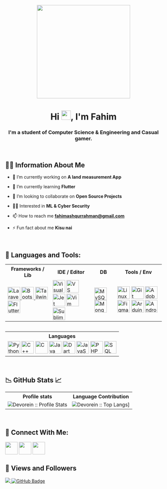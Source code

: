 <p align="center">
  <img width="300" src="https://i.imgur.com/bVQTPb4.png"">
<!-- <p align="center">
  <a href="gg.gg</a>
  
</p> -->
</p>

<h1 align="center">Hi <img src="https://raw.githubusercontent.com/MartinHeinz/MartinHeinz/master/wave.gif" width="30px">, I'm Fahim</h1>
<h3 align="center">I'm a student of Computer Science & Engineering and Casual gamer.</h3>
<br>

## 🙋‍♂️ Information About Me

- 🔭 I’m currently working on **A land measurement App**

- 🌱 I’m currently learning **Flutter**

- 👯 I’m looking to collaborate on **Open Source Projects**

- 🧑‍💻 Interested in **ML & Cyber Security**

- 📫 How to reach me **fahimashqurrahman@gmail.com**

- ⚡ Fun fact about me **Kisu nai**

<br>

## 🚀 Languages and Tools:

<table style="margin: auto; margin-bottom: 15px;">
  <tr>
    <th style="text-align: center;">Frameworks / Lib</th>
    <th style="text-align: center;">IDE / Editor</th>
    <th style="text-align: center;">DB</th>
    <th style="text-align: center;">Tools / Env</th>
  </tr>
  <tr>
    <td>
      <!-- frameworks -->
      <a href="https://laravel.com/" target="_blank" rel="noreferrer"> <img width="40" src="https://i.imgur.com/w9WD01E.png" alt="Laravel"> </a>
      <a href="https://getbootstrap.com/" target="_blank" rel="noreferrer"> <img width="40" src="https://i.imgur.com/GmFD4wf.png" alt="Bootstrap"> </a>
      <a href="https://tailwindcss.com/" target="_blank" rel="noreferrer"> <img width="40" src="https://i.imgur.com/K6unb19.png" alt="Tailwind"> </a>
      <a href="https://flutter.dev/" target="_blank" rel="noreferrer"> <img width="40" src="https://i.imgur.com/TliCb8o.png" alt="Flutter"> </a>
    </td>
    <td>
      <!-- IDE -->
      <img width="40" src="https://i.imgur.com/xPCHbol.png" alt="Visual Studio">
      <img width="40" src="https://i.imgur.com/o2eJwjS.png" alt="VS code">
      <img width="40" src="https://i.imgur.com/8RAcHjp.png" alt="Jet Brains">
      <img width="40" src="https://i.imgur.com/mOtZXCc.png" alt="Vim">
      <img width="40" src="https://i.imgur.com/C6XhrQi.png" alt="Sublime Text">
    </td>
    <td>
      <!-- db -->
      <img width="40" src="https://i.imgur.com/VFIL02m.png" alt="MySQL">
      <img width="40" src="https://i.imgur.com/3GSletB.png" alt="MongoDB">
    </td>
    <td>
      <!-- tools -->
      <img width="40" src="https://i.imgur.com/BcRZwi0.png" alt="Linux">
      <img width="40" src="https://i.imgur.com/67tIoa4.png" alt="Git">
      <img width="40" src="https://i.imgur.com/mCUiCIm.png" alt="Adobe">
      <img width="40" src="https://i.imgur.com/bQNLVwH.png" alt="Figma">
      <img width="40" src="https://i.imgur.com/X5e0bWR.png" alt="Arduino">
      <img width="40" src="https://i.imgur.com/wOhq2gN.png" alt="Android Studio">
    </td>
  </tr>
</table>
<br>
<table class="center" style="margin: auto; margin-bottom: 15px;">
  <tr>
    <th style="text-align: center;">Languages</th>
  </tr>
  <tr>
    <td>
      <!-- Languages -->
      <img width="40" src="https://i.imgur.com/fBbDhL8.png" alt="Python">
      <img width="40" src="https://i.imgur.com/ebIT2kU.png" alt="C++">
      <img width="40" src="https://i.imgur.com/XvIHNB6.png" alt="C">
      <img width="40" src="https://i.imgur.com/gQcqAZL.png" alt="Java">
      <img width="40" src="https://i.imgur.com/mwfXKr5.png" alt="Dart">
      <img width="40" src="https://i.imgur.com/7IIHixI.png" alt="JavaScript">
      <img width="40" src="https://i.imgur.com/2zauUAo.png" alt="PHP">
      <img width="40" src="https://i.imgur.com/RcFhqDv.png" alt="SQL">
    </td>
</table>
<br>

## 📉 GitHub Stats 📈

<p align="center">
   <table>
      <tr>
       <th>Profile stats  </th>
       <th>Language Contribution</th>
     </tr>
      <tr>
       <td><img alt="Devorein :: Profile Stats" src="https://github-readme-stats.vercel.app/api?username=AshFahim&show_icons=true&theme=transparent"> </td>
       <td><img alt="Devorein :: Top Langs]" src="https://github-readme-stats.vercel.app/api/top-langs/?username=AshFahim&langs_count=10&theme=transparent&layout=compact&hide=html"> </td>
     </tr>
   </table>
</p>
<br>

## 🤝 Connect With Me:

<p align="left">

<a href = "https://discordapp.com/users/473137017757368322/"><img width="40" src="https://i.imgur.com/2WvJKWk.png"/></a>
<a href = "https://www.linkedin.com/in/ash-fahim/"><img width="40" src="https://i.imgur.com/GwTd8Sf.png"/></a>
<a href = "https://twitter.com/ash_fahimm"><img width="40" src="https://i.imgur.com/SUt0wNJ.png"/></a>

</p>

## 🫥 Views and Followers

<a href="https://github.com/Meghna-DAS/github-profile-views-counter">
    <img src="https://komarev.com/ghpvc/?username=AshFahim">
</a>
<a href="https://github.com/AshFahim?tab=followers"><img src="https://img.shields.io/github/followers/AshFahim?label=Followers&style=social" alt="GitHub Badge"></a>
